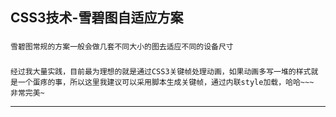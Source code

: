   
CSS3技术-雪碧图自适应方案
-----------------------------------
### 
	雪碧图常规的方案一般会做几套不同大小的图去适应不同的设备尺寸
###
	经过我大量实践，目前最为理想的就是通过CSS3关键帧处理动画，如果动画多写一堆的样式就是一个蛋疼的事，所以这里我建议可以采用脚本生成关键帧，通过内联style加载，哈哈~~~ 非常完美~


-----------------------------------

